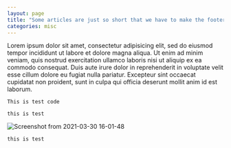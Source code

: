 ```yaml
---
layout: page
title: "Some articles are just so short that we have to make the footer stick"
categories: misc
---
```


Lorem ipsum dolor sit amet, consectetur adipisicing elit, sed do eiusmod tempor incididunt ut labore et dolore magna aliqua. Ut enim ad minim veniam, quis nostrud exercitation ullamco laboris nisi ut aliquip ex ea commodo consequat. Duis aute irure dolor in reprehenderit in voluptate velit esse cillum dolore eu fugiat nulla pariatur. Excepteur sint occaecat cupidatat non proident, sunt in culpa qui officia deserunt mollit anim id est laborum.

~~~
This is test code
~~~

```
this is test
```

![Screenshot from 2021-03-30 16-01-48](https://user-images.githubusercontent.com/8121721/112976709-d4f41f80-9172-11eb-9104-5b639268dbea.png)


`this is test`

